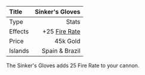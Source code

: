 |Title        | Sinker's Gloves 
|:-|-:
|Type         | Stats           
|Effects      |  +25 [Fire Rate](/upgrades/firerate.md)
|Price        | 45k Gold
|Islands      | Spain & Brazil                                

The Sinker's Gloves adds 25 Fire Rate to your cannon. 


